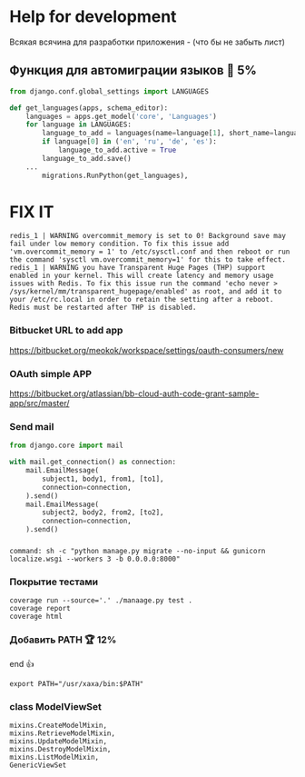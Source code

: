 # Help for development

Всякая всячина для разработки приложения - (что бы не забыть лист)

## Функция для автомиграции языков 💎 5%

```py
from django.conf.global_settings import LANGUAGES

def get_languages(apps, schema_editor):
    languages = apps.get_model('core', 'Languages')
    for language in LANGUAGES:
        language_to_add = languages(name=language[1], short_name=language[0])
        if language[0] in ('en', 'ru', 'de', 'es'):
            language_to_add.active = True
        language_to_add.save()
    ...
        migrations.RunPython(get_languages),
```


# FIX IT

```shell script
redis_1 | WARNING overcommit_memory is set to 0! Background save may fail under low memory condition. To fix this issue add 'vm.overcommit_memory = 1' to /etc/sysctl.conf and then reboot or run the command 'sysctl vm.overcommit_memory=1' for this to take effect.
redis_1 | WARNING you have Transparent Huge Pages (THP) support enabled in your kernel. This will create latency and memory usage issues with Redis. To fix this issue run the command 'echo never > /sys/kernel/mm/transparent_hugepage/enabled' as root, and add it to your /etc/rc.local in order to retain the setting after a reboot. Redis must be restarted after THP is disabled.
```

### Bitbucket URL to add app
https://bitbucket.org/meokok/workspace/settings/oauth-consumers/new

### OAuth simple APP
https://bitbucket.org/atlassian/bb-cloud-auth-code-grant-sample-app/src/master/

### Send mail

```python
from django.core import mail

with mail.get_connection() as connection:
    mail.EmailMessage(
        subject1, body1, from1, [to1],
        connection=connection,
    ).send()
    mail.EmailMessage(
        subject2, body2, from2, [to2],
        connection=connection,
    ).send()
```
###
```shell script
command: sh -c "python manage.py migrate --no-input && gunicorn localize.wsgi --workers 3 -b 0.0.0.0:8000"
```

### Покрытие тестами

```shell script
coverage run --source='.' ./manaage.py test .
coverage report
coverage html
```

### Добавить PATH 🏆 12%

end :+1:

```shell script
export PATH="/usr/xaxa/bin:$PATH"
```

### class ModelViewSet

```
mixins.CreateModelMixin,
mixins.RetrieveModelMixin,
mixins.UpdateModelMixin,
mixins.DestroyModelMixin,
mixins.ListModelMixin,
GenericViewSet
```
